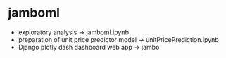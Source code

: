# jamboml

* exploratory analysis -> jamboml.ipynb
* preparation of unit price predictor model -> unitPricePrediction.ipynb
* Django plotly dash dashboard web app -> jambo
